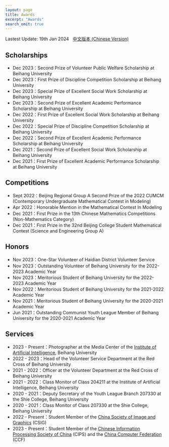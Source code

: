 ```yaml
---
layout: page
title: Awards
excerpt: "Awards"
search_omit: true
---
```


Lastest Update: 19th Jan 2024 &nbsp; [中文版本 (Chinese Version)](https://sylvain-wei.github.io/file/awards-zh/)

## Scholarships

- Dec 2023：Second Prize of Volunteer Public Welfare Scholarship at Beihang University
- Dec 2023：First Prize of Discipline Competition Scholarship at Beihang University
- Dec 2023：Special Prize of Excellent Social Work Scholarship at Beihang University
- Dec 2023：Second Prize of Excellent Academic Performance Scholarship at Beihang University
- Dec 2022：First Prize of Excellent Social Work Scholarship at Beihang University
- Dec 2022：Special Prize of Discipline Competition Scholarship at Beihang University
- Dec 2022：Second Prize of Excellent Academic Performance Scholarship at Beihang University
- Dec 2021：Second Prize of Excellent Social Work Scholarship at Beihang University
- Dec 2021：First Prize of Excellent Academic Performance Scholarship at Beihang University

## Competitions

- Sept 2022：Beijing Regional Group A Second Prize of the 2022 CUMCM (Contemporary Undergraduate Mathematical Contest in Modeling)
- Apr 2022：Honorable Mention in the Mathematical Contest In Modeling
- Dec 2021：First Prize in the 13th Chinese Mathematics Competitions (Non-Mathematics Category)
- Dec 2021：First Prize in the 32nd Beijing College Student Mathematical Contest (Science and Engineering Group A)

## Honors

- Nov 2023：One-Star Volunteer of Haidian District Volunteer Service
- Nov 2023：Outstanding Volunteer of Beihang University for the 2022-2023 Academic Year
- Nov 2023：Meritorious Student of Beihang University for the 2022-2023 Academic Year
- Nov 2022：Meritorious Student of Beihang University for the 2021-2022 Academic Year
- Nov 2021：Meritorious Student of Beihang University for the 2020-2021 Academic Year
- Jun 2021：Outstanding Communist Youth League Member of Beihang University for the 2020-2021 Academic Year

## Services

- 2023 - Present：Photographer at the Media Center of the [Institute of Artificial Intelligence](https://iai.buaa.edu.cn), Beihang University
- 2022 - 2023：Head of the Volunteer Service Department at the Red Cross of Beihang University
- 2021 - 2022：Officer at the Volunteer Department at the Red Cross of Beihang University
- 2021 - 2022：Class Monitor of Class 204211 at the Institute of Artificial Intelligence, Beihang University
- 2020 - 2021：Deputy Secretary of the Youth League Branch 207330 at the Shie College, Beihang University
- 2020 - 2021：Class Monitor of Class 207330 at the Shie College, Beihang University
- 2022 - Present：Student Member of the [China Society of Image and Graphics](https://www.csig.org.cn) (CSIG)
- 2023 - Present：Student Member of the [Chinese Information Processing Society of China](https://www.cipsc.org.cn) (CIPS) and the [China Computer Federation](https://www.ccf.org.cn) (CCF)